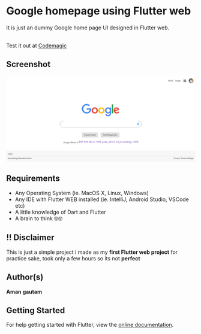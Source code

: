 # Google homepage using Flutter web
It is just an dummy Google home page UI designed in Flutter web.

<br>
Test it out at <a href="https://google.codemagic.app/#/">Codemagic</a> 


## Screenshot
<img src="https://github.com/amangautam1/Flutter_web_Google_homepage/blob/master/google%20home%20page.PNG?raw=true">

##  Requirements
* Any Operating System (ie. MacOS X, Linux, Windows)
* Any IDE with Flutter WEB installed (ie. IntelliJ, Android Studio, VSCode etc)
* A little knowledge of Dart and Flutter
* A brain to think 🤓🤓

## ‼️ Disclaimer

This is just a simple project i made as my **first Flutter web project** for practice sake, took only a few hours so its not **perfect**

##  Author(s)
**Aman gautam**

## Getting Started
For help getting started with Flutter, view the [online documentation](https://flutter.dev/web).
